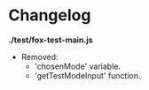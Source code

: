 # Changelog

**./test/fox-test-main.js**
* Removed:
	* 'chosenMode' variable.
	* 'getTestModeInput' function.